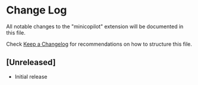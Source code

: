 # Change Log

All notable changes to the "minicopilot" extension will be documented in this file.

Check [Keep a Changelog](http://keepachangelog.com/) for recommendations on how to structure this file.

## [Unreleased]

- Initial release